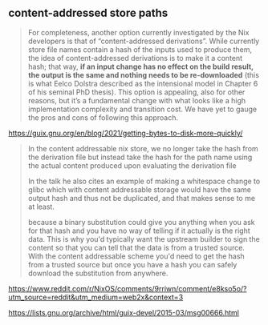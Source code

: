 ## content-addressed store paths

> For completeness, another option currently investigated by the Nix developers is that of “content-addressed derivations”. While currently store file names contain a hash of the inputs used to produce them, the idea of content-addressed derivations is to make it a content hash; that way, **if an input change has no effect on the build result, the output is the same and nothing needs to be re-downloaded** (this is what Eelco Dolstra described as the intensional model in Chapter 6 of his seminal PhD thesis). This option is appealing, also for other reasons, but it’s a fundamental change with what looks like a high implementation complexity and transition cost. We have yet to gauge the pros and cons of following this approach.

https://guix.gnu.org/en/blog/2021/getting-bytes-to-disk-more-quickly/

> In the content addressable nix store, we no longer take the hash from the derivation file but instead take the hash for the path name using the actual content produced upon evaluating the derivation file
>
> In the talk he also cites an example of making a whitespace change to glibc which with content addressable storage would have the same output hash and thus not be duplicated, and that makes sense to me at least.
>
> because a binary substitution could give you anything when you ask for that hash and you have no way of telling if it actually is the right data. This is why you'd typically want the upstream builder to sign the content so that you can tell that the data is from a trusted source. With the content addressable scheme you'd need to get the hash from a trusted source but once you have a hash you can safely download the substitution from anywhere.

https://www.reddit.com/r/NixOS/comments/9rriwn/comment/e8kso5o/?utm_source=reddit&utm_medium=web2x&context=3

https://lists.gnu.org/archive/html/guix-devel/2015-03/msg00666.html
